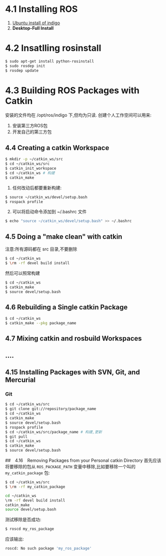 # 4.1 Installing ROS
1. [Ubuntu install of indigo](http://wiki.ros.org/indigo/Installation/Ubuntu)
2. **Desktop-Full Install**

# 4.2 Insatlling rosinstall

```bash
$ sudo apt-get install python-rosinstall
$ sudo rosdep init
$ rosdep update
```

# 4.3 Building ROS Packages with Catkin
安装的文件均在 /opt/ros/indigo 下,但均为只读.
创建个人工作空间可以用来:
1. 安装第三方ROS包
2. 开发自己的第三方包

## 4.4 Creating a catkin Workspace
```bash
$ mkdir -p ~/catkin_ws/src
$ cd ~/catkin_ws/src
$ catkin_init_workspace
$ cd ~/catkin_ws # 构建
$ catkin_make
```
1. 任何改动后都要重新构建:
```bash
$ source ~/catkin_ws/devel/setup.bash
$ rospack profile
```
2. 可以将启动命令添加到 ~/.bashrc 文件
```bash
$ echo "source ~/catkin_ws/devel/setup.bash" >> ~/.bashrc
```

## 4.5 Doing a "make clean" with catkin
注意:所有源码都在 src 目录,不要删除
```bash
$ cd ~/catkin_ws
$ \rm -rf devel build install
```
然后可以照常构建
```bash
$ cd ~/catkin_ws
$ catkin_make
$ source devel/setup.bash
```

## 4.6 Rebuilding a Single catkin Package
```bash
$ cd ~/catkin_ws
$ catkin_make --pkg package_name
```

## 4.7 Mixing catkin and rosbuild Workspaces

## ....

## 4.15 Installing Packages with SVN, Git, and Mercurial

### Git
```bash
$ cd ~/catkin_ws/src
$ git clone git://repository/package_name
$ cd ~/catkin_ws
$ catkin_make
$ source devel/setup.bash
$ rospack profile
$ cd ~/catkin_ws/src/package_name # 构建,更新
$ git pull
$ cd ~/catkin_ws
$ catkin_make
$ source devel/setup.bash
```

##　4.16　Removing Packages from your Personal catkin Directory
首先应该将要移除的包从 `ROS_PACKAGE_PATH` 变量中移除,比如要移除一个叫的 `my_catkin_package` 包:
```bash
$ cd ~/catkin_ws/src
$ \rm -rf my_catkin_package
```
```bash
cd ~/catkin_ws
\rm -rf devel build install
catkin_make
source devel/setup.bash
```
测试移除是否成功:
```bash
$ roscd my_ros_package
```
应该输出:
```bash
roscd: No such package 'my_ros_package'
```




























